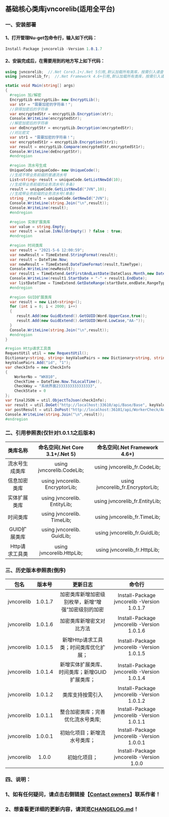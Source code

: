 ## 基础核心类库jvncorelib(适用全平台)

### 一、安装部署

#### 		 1、打开管理Nu-get包命令行，输入如下代码：

```C#
Install-Package jvncorelib -Version 1.0.1.7
```

####     	2、安装完成后，在需要用到的地方写上如下代码：

```C#
using jvncorelib;  //.Net Core3.1+/.Net 5引用,默认加载所有类库，按需引入请查看“引用参照表”
using jvncorelib_fr;  //.Net Framework 4.6+引用,默认加载所有类库，按需引入请查看“引用参照表”

static void Main(string[] args)
{
  #region 加/解密
  EncryptLib encryptLib= new EncryptLib();
  var str = "需要加密的字符串！";
  //获得加密后的字符串
  var encryptedStr = encryptLib.Encryption(str);
  Console.WriteLine(encryptedStr);
  //解密加密后的字符串
  var deEncryptStr = encryptLib.Decryption(encryptedStr);
  //对比密文
  var str1 = "需要加密的字符串！";
  var encryptedSt1r = encryptLib.Encryption(str1);
  var result = encryptLib.Compare(encryptedStr,encryptedSt1r);
  Console.WriteLine(deEncryptStr);
  #endregion
  
  #region 流水号生成
  UniqueCode uniqueCode= new UniqueCode();
  //生成不带业务前缀的普通流水号
  List<string> result = uniqueCode.GetListNewId(10);
  //生成带业务前缀的业务流水号(多条)
  result = uniqueCode.GetListNewId("JVN",10);
  //生成带业务前缀的业务流水号(单条)
  string _result = uniqueCode.GetNewId("JVN");
  Console.WriteLine(string.Join("\n",result));
  Console.WriteLine(result);
  #endregion
      
  #region 实体扩展类库
  var value = string.Empty;
  var result = value.IsNullOrEmpty() ? false : true;
  #endregion
      
  #region 时间类库
  var result = "2021-5-6 12:00:59";
  var newResult = TimeExtend.StringFormat(result);
  var result = DateTime.Now;
  var newResult = TimeExtend.DateTimeFormat(result,TimeType);  
  Console.WriteLine(newResult);
  var result1 = TimeExtend.GetFirstAndLastDate(DateClass.Month,new DateTime(2021,4,15));
  Console.WriteLine(result1.StartDate + "-" + result1.EndDate);
  var listDateTime = TimeExtend.GetDateRange(startDate,endDate,RangeType.Month);
  #endregion
      
  #region GUID扩展类库
  var result = new List<string>();
  for (int i = 0; i < 2000; i++)
  {
     result.Add(new GuidExtend().GetGUID(Word.UpperCase,true));
     result.Add(new GuidExtend().GetGUID(Word.LowCase,"AA-"));
  }    
  Console.WriteLine(string.Join("\n",result));
  #endregion
}

#region Http请求工具类
RequestUtil util = new RequestUtil();
Dictionary<string, string> keyValuePairs = new Dictionary<string, string>();
keyValuePairs.Add("id", "1");
var checkInfo = new CheckInfo
{
    WorkerNo = "WK010",
    CheckTime = DateTime.Now.ToLocalTime(),
    CheckWay = "系统界面2333333333333333",
    CheckState = 0
};
var finalJSON = util.ObjectToJson(checkInfo);
var result = util.DoGet("http://localhost:33610/api/Base/Base", keyValuePairs);
var postResult = util.DoPost("http://localhost:36101/api/WorkerCheck/AddCheckInfo", finalJSON);
Console.WriteLine(string.Join("\n",result));
#endregion
```

### 二、引用参照表(仅针对1.0.1.1之后版本)

|    类库名称    | 命名空间(.Net Core 3.1+/.Net 5) |   命名空间(.Net Framework 4.6+)   |
| :------------: | :-----------------------------: | :-------------------------------: |
| 流水号生成类库 |    using jvncorelib.CodeLib;    |   using jvncorelib_fr.CodeLib;    |
|  信息加密类库  | using jvncorelib. EncryptorLib; | using jvncorelib_fr.EncryptorLib; |
|  实体扩展类库  |  using jvncorelib. EntityLib;   |  using jvncorelib_fr.EntityLib;   |
|    时间类库    |   using jvncorelib. TimeLib;    |   using jvncorelib_fr.TimeLib;    |
|  GUID扩展类库  |   using jvncorelib. GuidLib;    |   using jvncorelib_fr.GuidLib;    |
| Http请求工具类 |    using jvncorelib.HttpLib;    |   using jvncorelib_fr.HttpLib;    |

### 三、历史版本参照表(倒序)

|    包名    | 版本号  |                      更新日志                      |                   命令行                    |
| :--------: | :-----: | :------------------------------------------------: | :-----------------------------------------: |
| jvncorelib | 1.0.1.7 | 加密类库新增加密级别枚举，新增“增强”加密级别的加密 | Install-Package jvncorelib -Version 1.0.1.7 |
| jvncorelib | 1.0.1.6 |              加密类库新增密文对比方法              | Install-Package jvncorelib -Version 1.0.1.6 |
| jvncorelib | 1.0.1.5 |       新增Http请求工具类；时间类库优化扩展；       | Install-Package jvncorelib -Version 1.0.1.5 |
| jvncorelib | 1.0.1.4 |   新增实体扩展类库、时间类库；新增GUID扩展类库；   | Install-Package jvncorelib -Version 1.0.1.4 |
| jvncorelib | 1.0.1.2 |                  类库支持按需引入                  | Install-Package jvncorelib -Version 1.0.1.2 |
| jvncorelib | 1.0.1.1 |         整合加密类库；完善优化流水号类库;          | Install-Package jvncorelib -Version 1.0.1.1 |
| jvncorelib | 1.0.0.1 |            初始化项目；新增流水号类库；            | Install-Package jvncorelib -Version 1.0.0.1 |
| jvncorelib |  1.0.0  |                    初始化项目；                    |  Install-Package jvncorelib -Version 1.0.0  |



### 四、说明：

### 1、如有任何疑问，请点击右侧链接【[Contact owners](https://www.nuget.org/packages/jvncorelib/1.0.1.7/ContactOwners)】联系作者！

### 2、想查看更详细的更新内容，请浏览[CHANGELOG.md](https://gitee.com/java-and-net/encrypt-tools/blob/master/CHANGELOG.md)！

